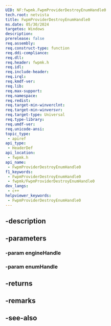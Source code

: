 ```yaml
---
UID: NF:fwpmk.FwpmProviderDestroyEnumHandle0
tech.root: netvista
title: FwpmProviderDestroyEnumHandle0
ms.date: 05/30/2024
targetos: Windows
description: 
prerelease: false
req.assembly: 
req.construct-type: function
req.ddi-compliance: 
req.dll: 
req.header: fwpmk.h
req.idl: 
req.include-header: 
req.irql: 
req.kmdf-ver: 
req.lib: 
req.max-support: 
req.namespace: 
req.redist: 
req.target-min-winverclnt: 
req.target-min-winversvr: 
req.target-type: Universal
req.type-library: 
req.umdf-ver: 
req.unicode-ansi: 
topic_type:
 - apiref
api_type:
 - HeaderDef
api_location:
 - fwpmk.h
api_name:
 - FwpmProviderDestroyEnumHandle0
f1_keywords:
 - FwpmProviderDestroyEnumHandle0
 - fwpmk/FwpmProviderDestroyEnumHandle0
dev_langs:
 - c++
helpviewer_keywords:
 - FwpmProviderDestroyEnumHandle0
---
```


## -description

## -parameters

### -param engineHandle

### -param enumHandle

## -returns

## -remarks

## -see-also

